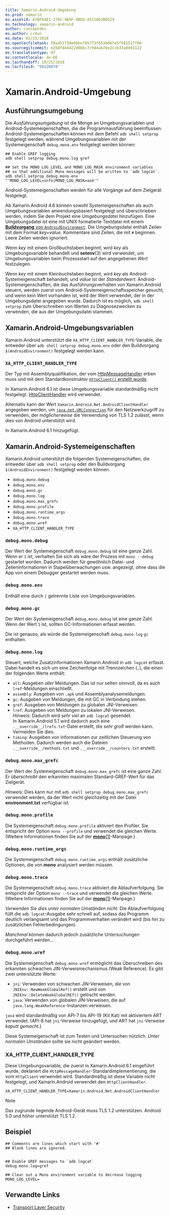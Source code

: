 ```yaml
---
title: Xamarin.Android-Umgebung
ms.prod: xamarin
ms.assetid: 67BFD4E1-276C-4B9F-9BD8-A5218D2BD529
ms.technology: xamarin-android
author: conceptdev
ms.author: crdun
ms.date: 02/15/2018
ms.openlocfilehash: f0ad51738e0bbe785773f653b06fe5f582527f0b
ms.sourcegitcommit: e268fd44422d0bbc7c944a678e2cc633a0493122
ms.translationtype: HT
ms.contentlocale: de-DE
ms.lasthandoff: 10/25/2018
ms.locfileid: "50120878"
---
```

# <a name="xamarinandroid-environment"></a>Xamarin.Android-Umgebung

## <a name="execution-environment"></a>Ausführungsumgebung

Die *Ausführungsumgebung* ist die Menge an Umgebungsvariablen und Android-Systemeigenschaften, die die Programmausführung beeinflussen. Android-Systemeigenschaften können mit dem Befehl `adb shell setprop` festgelegt werden, während Umgebungsvariablen mit der Systemeigenschaft `debug.mono.env` festgelegt werden können:

```shell
## Enable GREF logging
adb shell setprop debug.mono.log gref

## Set the MONO_LOG_LEVEL and MONO_LOG_MASK environment variables
## so that additional Mono messages will be written to `adb logcat`.
adb shell setprop debug.mono.env "'MONO_LOG_LEVEL=info|MONO_LOG_MASK=asm'"
```

Android-Systemeigenschaften werden für alle Vorgänge auf dem Zielgerät festgelegt.

Ab Xamarin.Android 4.6 können sowohl Systemeigenschaften als auch Umgebungsvariablen anwendungsbasiert festgelegt und überschrieben werden, indem Sie dem Projekt eine *Umgebungsdatei* hinzufügen. Eine Umgebungsdatei ist eine mit UNIX formatierte Textdatei mit einem [**Buildvorgang** von `AndroidEnvironment`](~/android/deploy-test/building-apps/build-process.md).
Die Umgebungsdatei enthält Zeilen mit dem Format *key=value*.
Kommentare sind Zeilen, die mit `#` beginnen. Leere Zeilen werden ignoriert.

Wenn *key* mit einem Großbuchstaben beginnt, wird *key* als Umgebungsvariable behandelt und **setenv**(3) wird verwendet, um Umgebungsvariablen beim Prozessstart auf den angegebenen *Wert* festzulegen.

Wenn *key* mit einem Kleinbuchstaben beginnt, wird *key* als Android-Systemeigenschaft behandelt, und *value* ist der *Standardwert*: Android-Systemeigenschaften, die das Ausführungsverhalten von Xamarin.Android steuern, werden zuerst vom Android-Systemeigenschaftsspeicher gesucht, und wenn kein Wert vorhanden ist, wird der Wert verwendet, der in der Umgebungsdatei angegeben wurde. Dadurch ist es möglich, `adb shell setprop` zum Überschreiben von Werten zu Diagnosezwecken zu verwenden, die aus der Umgebungsdatei stammen.

## <a name="xamarinandroid-environment-variables"></a>Xamarin.Android-Umgebungsvariablen

Xamarin.Android unterstützt die `XA_HTTP_CLIENT_HANDLER_TYPE`-Variable, die entweder über `adb shell setprop debug.mono.env` oder den Buildvorgang `$(AndroidEnvironment)` festgelegt werden kann.


### `XA_HTTP_CLIENT_HANDLER_TYPE`

Der Typ mit Assemblyqualifikation, der vom [HttpMessageHandler](https://docs.microsoft.com/dotnet/api/system.net.http.httpmessagehandler?view=xamarinandroid-7.1) erben muss und mit dem Standardkonstruktor [`HttpClient()` erstellt wurde](https://docs.microsoft.com/dotnet/api/system.net.http.httpclient.-ctor?view=xamarinandroid-7.1#System_Net_Http_HttpClient__ctor).

In Xamarin.Android 6.1 ist diese Umgebungsvariable standardmäßig nicht festgelegt. [HttpClientHandler](https://docs.microsoft.com/dotnet/api/system.net.http.httpclienthandler?view=xamarinandroid-7.1) wird verwendet.

Alternativ kann der Wert `Xamarin.Android.Net.AndroidClientHandler` angegeben werden, um [`java.net.URLConnection`](https://developer.xamarin.com/api/type/Java.Net.URLConnection/)
für den Netzwerkzugriff zu verwenden, der *möglicherweise* die Verwendung von TLS 1.2 zulässt, wenn dies von Android unterstützt wird.

In Xamarin.Android 6.1 hinzugefügt.

## <a name="xamarinandroid-system-properties"></a>Xamarin.Android-Systemeigenschaften

Xamarin.Android unterstützt die folgenden Systemeigenschaften, die entweder über `adb shell setprop` oder den Buildvorgang `$(AndroidEnvironment)` festgelegt werden können.

* `debug.mono.debug`
* `debug.mono.env`
* `debug.mono.gc`
* `debug.mono.log`
* `debug.mono.max_grefc`
* `debug.mono.profile`
* `debug.mono.runtime_args`
* `debug.mono.trace`
* `debug.mono.wref`
* `XA_HTTP_CLIENT_HANDLER_TYPE`

### `debug.mono.debug`

Der Wert der Systemeigenschaft `debug.mono.debug` ist eine ganze Zahl. Wenn er `1` ist, verhalten Sie sich als wäre der Prozess mit `mono --debug` gestartet worden.
Dadurch werden für gewöhnlich Datei- und Zeileninformationen in Stapelüberwachungen usw. angezeigt, ohne dass die App von einem Debugger gestartet werden muss.

### `debug.mono.env`

Enthält eine durch `|` getrennte Liste von Umgebungsvariablen.

### `debug.mono.gc`

Der Wert der Systemeigenschaft `debug.mono.debug` ist eine ganze Zahl.
Wenn der Wert `1` ist, sollten GC-Informationen erfasst werden.

Die ist genauso, als würde die Systemeigenschaft `debug.mono.log` `gc` enthalten.

### `debug.mono.log`

Steuert, welche Zusatzinformationen Xamarin.Android in `adb logcat` erfasst.
Dabei handelt es sich um eine Zeichenfolge mit Trennzeichen (`,`), die einen der folgenden Werte enthält:

* `all`: Ausgeben *aller* Meldungen. Das ist nur selten sinnvoll, da es auch `lref`-Meldungen einschließt.
* `assembly`: Ausgeben von `.apk` und Assemblyanalysemeldungen.
* `gc`: Ausgeben von Meldungen, die mit GC in Verbindung stehen.
* `gref`: Ausgeben von Meldungen zu globalen JNI-Verweisen.
* `lref`: Ausgeben von Meldungen zu lokalen JNI-Verweisen.  
    *Hinweis:* Dadurch wird *sehr viel* an `adb logcat` gesendet.  
    In Xamarin.Android 5.1 wird dadurch auch eine `.__override__/lrefs.txt`-Datei erstellt, die *sehr groß* werden kann.  
    Vermeiden Sie dies.
* `timing`: Ausgeben von Informationen zur zeitlichen Steuerung von Methoden. Dadurch werden auch die Dateien `.__override__/methods.txt` und `.__override__/counters.txt` erstellt.


### `debug.mono.max_grefc`

Der Wert der Systemeigenschaft `debug.mono.max_grefc` ist eine ganze Zahl.
Er *überschreibt* den erkannten maximalen Standard-GREF-Wert für das Zielgerät.

*Hinweis:* Dies kann nur mit `adb shell setprop
debug.mono.max_grefc` verwendet werden, da der Wert nicht gleichzeitig mit der Datei **environment.txt** verfügbar ist.

### `debug.mono.profile`

Die Systemeigenschaft `debug.mono.profile` aktiviert den Profiler.
Sie entspricht der Option `mono --profile` und verwendet die gleichen Werte. (Weitere Informationen finden Sie auf der [**mono**(1)](http://docs.go-mono.com/?link=man%3amono(1))-Manpage.)

### `debug.mono.runtime_args`

Die Systemeigenschaft `debug.mono.runtime_args` enthält zusätzliche Optionen, die von **mono** analysiert werden müssen.

### `debug.mono.trace`

Die Systemeigenschaft `debug.mono.trace` aktiviert die Ablaufverfolgung.
Sie entspricht der Option `mono --trace` und verwendet die gleichen Werte. (Weitere Informationen finden Sie auf der [**mono**(1)](http://docs.go-mono.com/?link=man%3amono(1))-Manpage.)

*Verwenden Sie dies unter normalen Umständen nicht.* Die Ablaufverfolgung füllt die `adb logcat`-Ausgabe sehr schnell auf, sodass das Programm deutlich verlangsamt und das Programmverhalten verändert wird (bis hin zu zusätzlichen Fehlerbedingungen).

*Manchmal* können dadurch jedoch zusätzliche Untersuchungen durchgeführt werden...

### `debug.mono.wref`

Die Systemeigenschaft `debug.mono.wref` ermöglicht das Überschreiben des erkannten schwachen JIN-Verweismechanismus (Weak Reference). Es gibt zwei unterstützte Werte:

* `jni`: Verwenden von schwachen JIN-Verweisen, die von `JNIEnv::NewWeakGlobalRef()` erstellt und von `JNIEnv::DeleteWeakGlobalREf()` gelöscht werden.
* `java`: Verwenden von globalen JIN-Verweisen, die auf `java.lang.WeakReference`-Instanzen verweisen.

`java` wird standardmäßig von API-7 bis API-19 (Kit Kat) mit aktiviertem ART verwendet. (API-8 hat `jni`-Verweise hinzugefügt, und ART hat `jni`-Verweise *kaputt gemacht*.)

Diese Systemeigenschaft ist zum Testen und Untersuchen nützlich.
*Unter normalen Umständen* sollte sie nicht geändert werden.

### <a name="xahttpclienthandlertype"></a>XA\_HTTP\_CLIENT\_HANDLER\_TYPE

Diese Umgebungsvariable, die zuerst in Xamarin.Android 6.1 eingeführt wurde, deklariert die `HttpMessageHandler`-Standardimplementierung, die vom `HttpClient` verwendet wird. Standardmäßig ist diese Variable nicht festgelegt, und Xamarin.Android verwendet den `HttpClientHandler`.

```shell
XA_HTTP_CLIENT_HANDLER_TYPE=Xamarin.Android.Net.AndroidClientHandler
```

> [!NOTE]
> Das zugrunde liegende Android-Gerät muss TLS 1.2 unterstützen.
Android 5.0 und höher unterstützt TLS 1.2.


## <a name="example"></a>Beispiel

```shell
## Comments are lines which start with '#'
## Blank lines are ignored.


## Enable GREF messages to `adb logcat`
debug.mono.log=gref

## Clear out a Mono environment variable to decrease logging
MONO_LOG_LEVEL=
```



## <a name="related-links"></a>Verwandte Links

- [Transport Layer Security](~/cross-platform/app-fundamentals/transport-layer-security.md)
